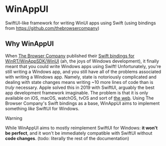 # WinAppUI
SwiftUI-like framework for writing WinUI apps using Swift (using bindings from https://github.com/thebrowsercompany)
## Why WinAppUI
When [The Browser Company](https://github.com/thebrowsercompany) published their [Swift bindings for WinRT/WinAppSDK/WinUI](https://github.com/thebrowsercompany/swift-winrt) (ah, the joys of Windows development), it finally meant that you could write Windows apps using Swift! Unfortunately, you're still writing a Windows app, and you still have all of the problems associated with writing a Windows app. Namely, state is notoriously complicated and dealing with state changes means writing ~10 more lines of code than is *truly* necessary. Apple solved this in 2019 with SwiftUI, arguably the best app development framework imaginable. The problem is that it is only available on iOS, macOS, watchOS, tvOS and sort of [the web](https://github.com/TokamakUI/Tokamak). Using The Browser Company's Swift bindings as a base, WinAppUI aims to implement something *like* SwiftUI for Windows.
> [!WARNING]  
> While WinAppUI aims to mostly reimplement SwiftUI for Windows: **it won't be perfect**, and it won't be immediately compatible with SwiftUI without **code changes**.
(todo: literally the rest of the documentation)
